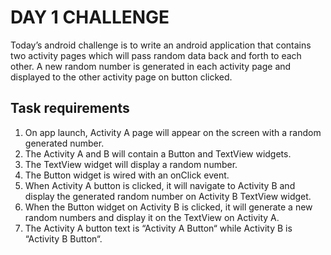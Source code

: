 # DAY 1 CHALLENGE
Today’s android challenge is to write an android application that contains two activity pages which will pass random data back and forth to each other. A new random number is generated in each activity page and displayed to the other activity page on button clicked.

## Task requirements
1. On app launch, Activity A page will appear on the screen with a random generated number.
2. The Activity A and B will contain a Button and TextView widgets.
3. The TextView widget will display a random number.
4. The Button widget is wired with an onClick event.
5. When Activity A button is clicked, it will navigate to Activity B and display the generated random number on Activity B TextView widget.
6. When the Button widget on Activity B is clicked, it will generate a new random numbers and display it on the TextView on Activity A.
7. The Activity A button text is “Activity A Button“ while Activity B is “Activity B Button“.